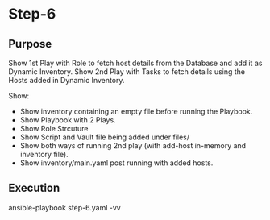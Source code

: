 # Step-6

## Purpose

Show 1st Play  with Role to fetch host details from the Database and add it as Dynamic Inventory.
Show 2nd Play with Tasks to fetch details using the Hosts added in Dynamic Inventory.

Show:

- Show  inventory containing an empty file before running the Playbook.
- Show Playbook with 2 Plays.
- Show Role Strcuture 
- Show Script and Vault file being added under files/
- Show both ways of running 2nd play (with add-host in-memory and inventory file).
- Show inventory/main.yaml post running with added hosts.

## Execution

ansible-playbook step-6.yaml -vv